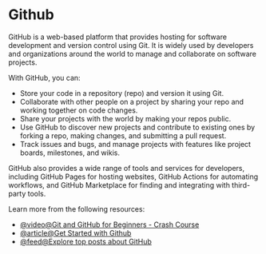 # Github

GitHub is a web-based platform that provides hosting for software development and version control using Git. It is widely used by developers and organizations around the world to manage and collaborate on software projects.

With GitHub, you can:

- Store your code in a repository (repo) and version it using Git.
- Collaborate with other people on a project by sharing your repo and working together on code changes.
- Share your projects with the world by making your repos public.
- Use GitHub to discover new projects and contribute to existing ones by forking a repo, making changes, and submitting a pull request.
- Track issues and bugs, and manage projects with features like project boards, milestones, and wikis.

GitHub also provides a wide range of tools and services for developers, including GitHub Pages for hosting websites, GitHub Actions for automating workflows, and GitHub Marketplace for finding and integrating with third-party tools.

Learn more from the following resources:

- [@video@Git and GitHub for Beginners - Crash Course](https://www.youtube.com/watch?v=RGOj5yH7evk)
- [@article@Get Started with Github](https://docs.github.com/en)
- [@feed@Explore top posts about GitHub](https://app.daily.dev/tags/github?ref=roadmapsh)
